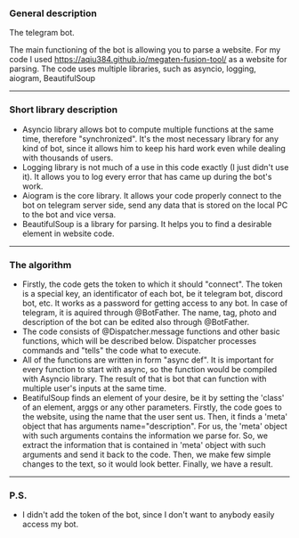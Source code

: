 ### General description
The telegram bot.

The main functioning of the bot is allowing you to parse a website. For my code I used https://aqiu384.github.io/megaten-fusion-tool/ as a website for parsing.
The code uses multiple libraries, such as asyncio, logging, aiogram, BeautifulSoup

---

### Short library description
- Asyncio library allows bot to compute multiple functions at the same time, therefore "synchronized". It's the most necessary library for any kind of bot, since it allows
him to keep his hard work even while dealing with thousands of users.
- Logging library is not much of a use in this code exactly (I just didn't use it). It allows you to log every error that has came up during the bot's work.
- Aiogram is the core library. It allows your code properly connect to the bot on telegram server side, send any data that is stored on the local PC to the bot and vice versa.
- BeautifulSoup is a library for parsing. It helps you to find a desirable element in website code.

---

### The algorithm
- Firstly, the code gets the token to which it should "connect". The token is a special key, an identificator of each bot, be it telegram bot, discord bot, etc. It works as
a password for getting access to any bot. In case of telegram, it is aquired through @BotFather. The name, tag, photo and description of the bot can be edited also
through @BotFather.
- The code consists of @Dispatcher.message functions and other basic functions, which will be described below. Dispatcher processes commands and "tells" the code what to
execute.
- All of the functions are written in form "async def". It is important for every function to start with async, so the function would be compiled with Asyncio library.
The result of that is bot that can function with multiple user's inputs at the same time.
- BeatifulSoup finds an element of your desire, be it by setting the 'class' of an element, arggs or any other parameters. Firstly, the code goes to the website, using
the name that the user sent us. Then, it finds a 'meta' object that has arguments name="description". For us, the 'meta' object with such arguments contains the information
we parse for. So, we extract the information that is contained in 'meta' object with such arguments and send it back to the code. Then, we make few simple changes to the text, so
it would look better. Finally, we have a result.
---

### P.S.
- I didn't add the token of the bot, since I don't want to anybody easily access my bot.

